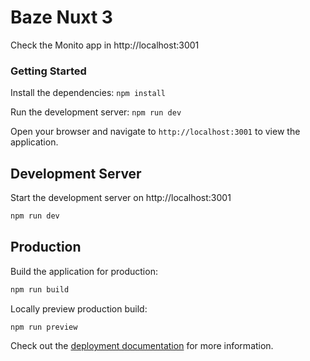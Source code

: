 # Baze Nuxt 3

Check the Monito app in http://localhost:3001

### Getting Started

Install the dependencies:
`npm install`

Run the development server:
`npm run dev`

Open your browser and navigate to `http://localhost:3001` to view the application.

## Development Server

Start the development server on http://localhost:3001

```bash
npm run dev
```

## Production

Build the application for production:

```bash
npm run build
```

Locally preview production build:

```bash
npm run preview
```

Check out the [deployment documentation](https://nuxt.com/docs/getting-started/deployment) for more information.
